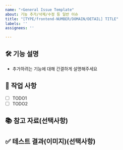 ```yaml
---
name: "⚡General Issue Template"
about: 기능 추가/삭제/수정 등 일반 이슈
title: "[TYPE/frontend-NUMBER/DOMAIN/DETAIL] TITLE"
labels: ''
assignees: ''

---
```


## 🛠️ 기능 설명
- 추가하려는 기능에 대해 간결하게 설명해주세요

## 📝 작업 사항
- [ ] TODO1
- [ ] TODO2

## 📚 참고 자료(선택사항)
>

## ✅ 테스트 결과(이미지)(선택사항)
>
